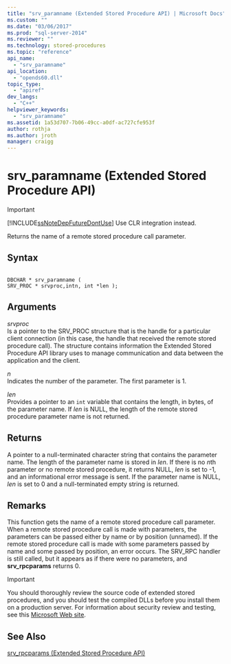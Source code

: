 ```yaml
---
title: "srv_paramname (Extended Stored Procedure API) | Microsoft Docs"
ms.custom: ""
ms.date: "03/06/2017"
ms.prod: "sql-server-2014"
ms.reviewer: ""
ms.technology: stored-procedures
ms.topic: "reference"
api_name: 
  - "srv_paramname"
api_location: 
  - "opends60.dll"
topic_type: 
  - "apiref"
dev_langs: 
  - "C++"
helpviewer_keywords: 
  - "srv_paramname"
ms.assetid: 1a53d707-7b06-49cc-a0df-ac727cfe953f
author: rothja
ms.author: jroth
manager: craigg
---
```

# srv_paramname (Extended Stored Procedure API)
    
> [!IMPORTANT]  
>  [!INCLUDE[ssNoteDepFutureDontUse](../../includes/ssnotedepfuturedontuse-md.md)] Use CLR integration instead.  
  
 Returns the name of a remote stored procedure call parameter.  
  
## Syntax  
  
```  
  
DBCHAR * srv_paramname (  
SRV_PROC * srvproc,intn, int *len );  
```  
  
## Arguments  
 *srvproc*  
 Is a pointer to the SRV_PROC structure that is the handle for a particular client connection (in this case, the handle that received the remote stored procedure call). The structure contains information the Extended Stored Procedure API library uses to manage communication and data between the application and the client.  
  
 *n*  
 Indicates the number of the parameter. The first parameter is 1.  
  
 *len*  
 Provides a pointer to an `int` variable that contains the length, in bytes, of the parameter name. If *len* is NULL, the length of the remote stored procedure parameter name is not returned.  
  
## Returns  
 A pointer to a null-terminated character string that contains the parameter name. The length of the parameter name is stored in *len*. If there is no *n*th parameter or no remote stored procedure, it returns NULL, *len* is set to -1, and an informational error message is sent. If the parameter name is NULL, *len* is set to 0 and a null-terminated empty string is returned.  
  
## Remarks  
 This function gets the name of a remote stored procedure call parameter. When a remote stored procedure call is made with parameters, the parameters can be passed either by name or by position (unnamed). If the remote stored procedure call is made with some parameters passed by name and some passed by position, an error occurs. The SRV_RPC handler is still called, but it appears as if there were no parameters, and **srv_rpcparams** returns 0.  
  
> [!IMPORTANT]  
>  You should thoroughly review the source code of extended stored procedures, and you should test the compiled DLLs before you install them on a production server. For information about security review and testing, see this [Microsoft Web site](https://go.microsoft.com/fwlink/?LinkID=54761&amp;clcid=0x409https://msdn.microsoft.com/security/).  
  
## See Also  
 [srv_rpcparams &#40;Extended Stored Procedure API&#41;](srv-rpcparams-extended-stored-procedure-api.md)  
  
  

